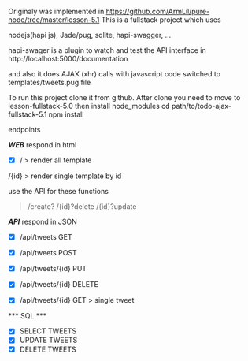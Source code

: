 Originaly was implemented in https://github.com/ArmLil/pure-node/tree/master/lesson-5.1
This is a fullstack project which uses

nodejs(hapi js), Jade/pug, sqlite, hapi-swagger, ...

hapi-swager is a plugin to watch and test the API interface in
http://localhost:5000/documentation


and also it does AJAX (xhr) calls with javascript code switched to templates/tweets.pug file

To run this project clone it from github.
After clone you need to move to  lesson-fullstack-5.0 then install node_modules
cd path/to/todo-ajax-fullstack-5.1
npm install

endpoints

***WEB*** respond in html

- [x] / > render all template

/{id} > render single template by id

use the API for these functions
 > /create?
/{id}?delete
/{id}?update


***API*** respond in JSON

- [x] /api/tweets GET

- [x] /api/tweets POST

- [x] /api/tweets/{id} PUT

- [x] /api/tweets/{id} DELETE

- [x] /api/tweets/{id} GET > single tweet


*** SQL ***

- [x] SELECT TWEETS
- [x] UPDATE TWEETS
- [x] DELETE TWEETS
